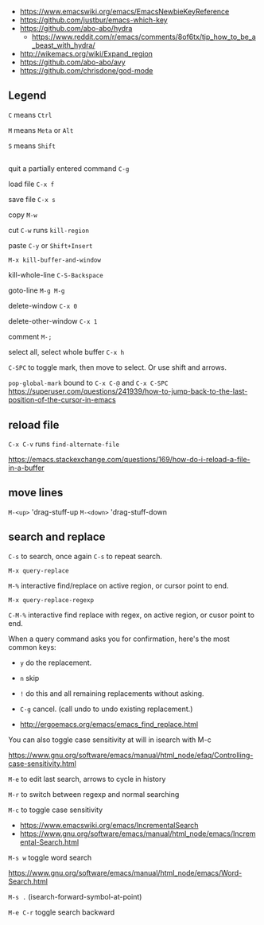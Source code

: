 - https://www.emacswiki.org/emacs/EmacsNewbieKeyReference
- https://github.com/justbur/emacs-which-key
- https://github.com/abo-abo/hydra
  - https://www.reddit.com/r/emacs/comments/8of6tx/tip_how_to_be_a_beast_with_hydra/
- http://wikemacs.org/wiki/Expand_region
- https://github.com/abo-abo/avy
- https://github.com/chrisdone/god-mode

## Legend

`C` means `Ctrl`

`M` means `Meta` or `Alt`

`S` means `Shift`

##

quit a partially entered command `C-g`

load file `C-x f`

save file `C-x s`

copy `M-w`

cut `C-w` runs `kill-region`

paste `C-y` or `Shift+Insert`

`M-x kill-buffer-and-window`

kill-whole-line `C-S-Backspace`

goto-line `M-g M-g`

delete-window `C-x 0`

delete-other-window `C-x 1`

comment `M-;`

select all, select whole buffer `C-x h`

`C-SPC` to toggle mark, then move to select. Or use shift and arrows.

`pop-global-mark` bound to `C-x C-@` and `C-x C-SPC` https://superuser.com/questions/241939/how-to-jump-back-to-the-last-position-of-the-cursor-in-emacs

## reload file

`C-x C-v` runs `find-alternate-file`

https://emacs.stackexchange.com/questions/169/how-do-i-reload-a-file-in-a-buffer

## move lines

`M-<up>` 'drag-stuff-up
`M-<down>` 'drag-stuff-down

## search and replace

`C-s` to search, once again `C-s` to repeat search.

`M-x query-replace`

`M-%` interactive find/replace on active region, or cursor point to end.

`M-x query-replace-regexp`

`C-M-%` interactive find replace with regex, on active region, or cusor point to end.

When a query command asks you for confirmation, here's the most common keys:

- `y` do the replacement.
- `n` skip
- `!` do this and all remaining replacements without asking.
- `C-g` cancel. (call undo to undo existing replacement.)

- http://ergoemacs.org/emacs/emacs_find_replace.html

You can also toggle case sensitivity at will in isearch with M-c

https://www.gnu.org/software/emacs/manual/html_node/efaq/Controlling-case-sensitivity.html

`M-e` to edit last search, arrows to cycle in history

`M-r` to switch between regexp and normal searching

`M-c` to toggle case sensitivity

- https://www.emacswiki.org/emacs/IncrementalSearch
- https://www.gnu.org/software/emacs/manual/html_node/emacs/Incremental-Search.html

`M-s w` toggle word search

https://www.gnu.org/software/emacs/manual/html_node/emacs/Word-Search.html

`M-s .` (isearch-forward-symbol-at-point)

`M-e C-r` toggle search backward
